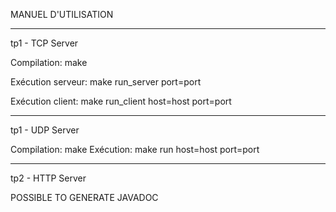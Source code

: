 MANUEL D'UTILISATION


________________________________

tp1 - TCP Server

Compilation: make

Exécution serveur: make run_server port=port

Exécution client: make run_client host=host port=port
________________________________

tp1 - UDP Server

Compilation: make
Exécution: make run host=host port=port

________________________________

tp2 - HTTP Server




POSSIBLE TO GENERATE JAVADOC
